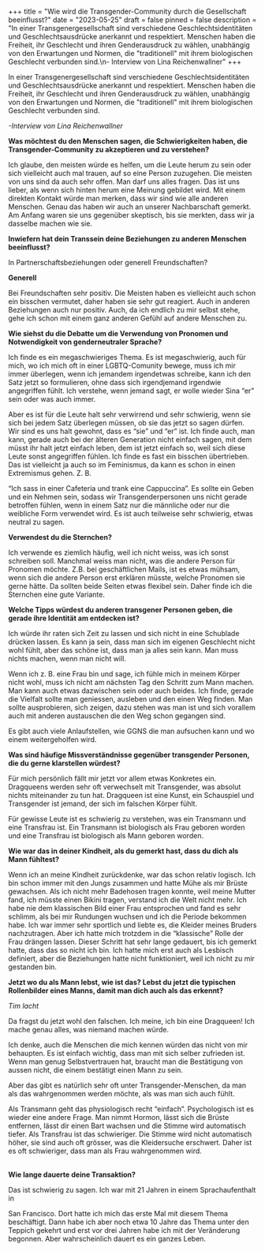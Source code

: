 +++
title = "Wie wird die Transgender-Community durch die Gesellschaft beeinflusst?"
date = "2023-05-25"
draft = false
pinned = false
description = "In einer Transgenergesellschaft sind verschiedene Geschlechtsidentitäten und Geschlechtsausdrücke anerkannt und respektiert. Menschen haben die Freiheit, ihr Geschlecht und ihren Genderausdruck zu wählen, unabhängig von den Erwartungen und Normen, die \"traditionell\" mit ihrem biologischen Geschlecht verbunden sind.\n- Interview von Lina Reichenwallner"
+++


In einer Transgenergesellschaft sind verschiedene Geschlechtsidentitäten und Geschlechtsausdrücke anerkannt und respektiert. Menschen haben die Freiheit, ihr Geschlecht und ihren Genderausdruck zu wählen, unabhängig von den Erwartungen und Normen, die "traditionell" mit ihrem biologischen Geschlecht verbunden sind.

*\-Interview von Lina Reichenwallner*





**Was möchtest du den Menschen sagen, die Schwierigkeiten haben, die Transgender-Community zu akzeptieren und zu verstehen?**

Ich glaube, den meisten würde es helfen, um die Leute herum zu sein oder sich vielleicht auch mal trauen, auf so eine Person zuzugehen. Die meisten von uns sind da auch sehr offen. Man darf uns alles fragen. Das ist uns lieber, als wenn sich hinten herum eine Meinung gebildet wird. Mit einem direkten Kontakt würde man merken, dass wir sind wie alle anderen Menschen. Genau das haben wir auch an unserer Nachbarschaft gemerkt. Am Anfang waren sie uns gegenüber skeptisch, bis sie merkten, dass wir ja dasselbe machen wie sie.

**Inwiefern hat dein Transsein deine Beziehungen zu anderen Menschen beeinflusst?**

In Partnerschaftsbeziehungen oder generell Freundschaften?

**Generell**

Bei Freundschaften sehr positiv. Die Meisten haben es vielleicht auch schon ein bisschen vermutet, daher haben sie sehr gut reagiert. Auch in anderen Beziehungen auch nur positiv. Auch, da ich endlich zu mir selbst stehe, gehe ich schon mit einem ganz anderen Gefühl auf andere Menschen zu.

**Wie siehst du die Debatte um die Verwendung von Pronomen und Notwendigkeit von genderneutraler Sprache?**

Ich finde es ein megaschwieriges Thema. Es ist megaschwierig, auch für mich, wo ich mich oft in einer LGBTQ-Comunity bewege, muss ich mir immer überlegen, wenn ich jemandem irgendetwas schreibe, kann ich den Satz jetzt so formulieren, ohne dass sich irgendjemand irgendwie angegriffen fühlt. Ich verstehe, wenn jemand sagt, er wolle wieder Sina “er” sein oder was auch immer.

Aber es ist für die Leute halt sehr verwirrend und sehr schwierig, wenn sie sich bei jedem Satz überlegen müssen, ob sie das jetzt so sagen dürfen. Wir sind es uns halt gewohnt, dass es “sie” und “er” ist. Ich finde auch, man kann, gerade auch bei der älteren Generation nicht einfach sagen, mit dem müsst ihr halt jetzt einfach leben, dem ist jetzt einfach so, weil sich diese Leute sonst angegriffen fühlen. Ich finde es fast ein bisschen übertrieben. Das ist vielleicht ja auch so im Feminismus, da kann es schon in einen Extremismus gehen. Z. B.

“Ich sass in einer Cafeteria und trank eine Cappuccina”. Es sollte ein Geben und ein Nehmen sein, sodass wir Transgenderpersonen uns nicht gerade betroffen fühlen, wenn in einem Satz nur die männliche oder nur die weibliche Form verwendet wird. Es ist auch teilweise sehr schwierig, etwas neutral zu sagen.

**Verwendest du die Sternchen?** 

Ich verwende es ziemlich häufig, weil ich nicht weiss, was ich sonst schreiben soll. Manchmal weiss man nicht, was die andere Person für Pronomen möchte. Z.B. bei geschäftlichen Mails, ist es etwas mühsam, wenn sich die andere Person erst erklären müsste, welche Pronomen sie gerne hätte. Da sollten beide Seiten etwas flexibel sein. Daher finde ich die Sternchen eine gute Variante.

**Welche Tipps würdest du anderen transgener Personen geben, die gerade ihre Identität am entdecken ist?**

Ich würde ihr raten sich Zeit zu lassen und sich nicht in eine Schublade drücken lassen. Es kann ja sein, dass man sich im eigenen Geschlecht nicht wohl fühlt, aber das schöne ist, dass man ja alles sein kann. Man muss nichts machen, wenn man nicht will.

Wenn ich z. B. eine Frau bin und sage, ich fühle mich in meinem Körper nicht wohl, muss ich nicht am nächsten Tag den Schritt zum Mann machen. Man kann auch etwas dazwischen sein oder auch beides. Ich finde, gerade die Vielfalt sollte man geniessen, ausleben und den einen Weg finden. Man sollte ausprobieren, sich zeigen, dazu stehen was man ist und sich vorallem auch mit anderen austauschen die den Weg schon gegangen sind.

Es gibt auch viele Anlaufstellen, wie GGNS die man aufsuchen kann und wo einem weitergeholfen wird.

**Was sind häufige Missverständnisse gegenüber transgender Personen, die du gerne klarstellen würdest?**

Für mich persönlich fällt mir jetzt vor allem etwas Konkretes ein. Dragqueens werden sehr oft verwechselt mit Transgender, was absolut nichts miteinander zu tun hat. Dragqueen ist eine Kunst, ein Schauspiel und Transgender ist jemand, der sich im falschen Körper fühlt.

Für gewisse Leute ist es schwierig zu verstehen, was ein Transmann und eine Transfrau ist. Ein Transmann ist biologisch als Frau geboren worden und eine Transfrau ist biologisch als Mann geboren worden.

**Wie war das in deiner Kindheit, als du gemerkt hast, dass du dich als Mann fühltest?**

Wenn ich an meine Kindheit zurückdenke, war das schon relativ logisch. Ich bin schon immer mit den Jungs zusammen und hatte Mühe als mir Brüste gewachsen. Als ich nicht mehr Badehosen tragen konnte, weil meine Mutter fand, ich müsste einen Bikini tragen, verstand ich die Welt nicht mehr. Ich habe nie dem klassischen Bild einer Frau entsprochen und fand es sehr schlimm, als bei mir Rundungen wuchsen und ich die Periode bekommen habe. Ich war immer sehr sportlich und liebte es, die Kleider meines Bruders nachzutragen. Aber ich hatte mich trotzdem in die “klassische” Rolle der Frau drängen lassen. Dieser Schritt hat sehr lange gedauert, bis ich gemerkt hatte, dass das so nicht ich bin. Ich hatte mich erst auch als Lesbisch definiert, aber die Beziehungen hatte nicht funktioniert, weil ich nicht zu mir gestanden bin.

**Jetzt wo du als Mann lebst, wie ist das? Lebst du jetzt die typischen Rollenbilder eines Manns, damit man dich auch als das erkennt?**

*Tim lacht*

Da fragst du jetzt wohl den falschen. Ich meine, ich bin eine Dragqueen! Ich mache genau alles, was niemand machen würde.

Ich denke, auch die Menschen die mich kennen würden das nicht von mir behaupten. Es ist einfach wichtig, dass man mit sich selber zufrieden ist. Wenn man genug Selbstvertrauen hat, braucht man die Bestätigung von aussen nicht, die einem bestätigt einen Mann zu sein.

Aber das gibt es natürlich sehr oft unter Transgender-Menschen, da man als das wahrgenommen werden möchte, als was man sich auch fühlt.

Als Transmann geht das physiologisch recht “einfach”. Psychologisch ist es wieder eine andere Frage. Man nimmt Hormon, lässt sich die Brüste entfernen, lässt dir einen Bart wachsen und die Stimme wird automatisch tiefer. Als Transfrau ist das schwieriger. Die Stimme wird nicht automatisch höher, sie sind auch oft grösser, was die Kleidersuche erschwert. Daher ist es oft schwieriger, dass man als Frau wahrgenommen wird.

\
**Wie lange dauerte deine Transaktion?**

Das ist schwierig zu sagen. Ich war mit 21 Jahren in einem Sprachaufenthalt in

San Francisco. Dort hatte ich mich das erste Mal mit diesem Thema beschäftigt. Dann habe ich aber noch etwa 10 Jahre das Thema unter den Teppich gekehrt und erst vor drei Jahren habe ich mit der Veränderung begonnen. Aber wahrscheinlich dauert es ein ganzes Leben.